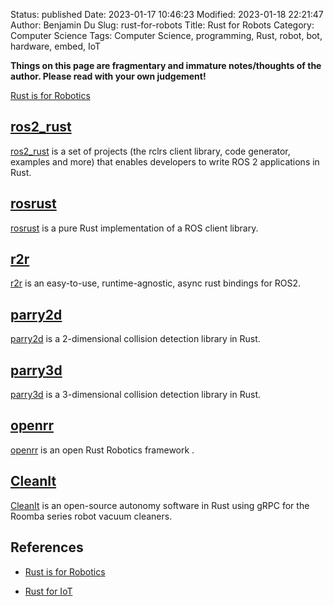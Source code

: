Status: published
Date: 2023-01-17 10:46:23
Modified: 2023-01-18 22:21:47
Author: Benjamin Du
Slug: rust-for-robots
Title: Rust for Robots
Category: Computer Science
Tags: Computer Science, programming, Rust, robot, bot, hardware, embed, IoT

**Things on this page are fragmentary and immature notes/thoughts of the author. Please read with your own judgement!**

[Rust is for Robotics](https://robotics.rs/)

## [ros2_rust](https://github.com/ros2-rust/ros2_rust)
[ros2_rust](https://github.com/ros2-rust/ros2_rust)
is a set of projects (the rclrs client library, code generator, examples and more) 
that enables developers to write ROS 2 applications in Rust.

## [rosrust](https://crates.io/crates/rosrust)
[rosrust](https://crates.io/crates/rosrust)
is a pure Rust implementation of a ROS client library.


## [r2r](https://crates.io/crates/r2r)
[r2r](https://crates.io/crates/r2r)
is an easy-to-use, runtime-agnostic, async rust bindings for ROS2.

## [parry2d](https://crates.io/crates/parry2d)
[parry2d](https://crates.io/crates/parry2d)
is a 2-dimensional collision detection library in Rust.

## [parry3d](https://crates.io/crates/parry3d)
[parry3d](https://crates.io/crates/parry3d)
is a 3-dimensional collision detection library in Rust.

## [openrr](https://crates.io/crates/openrr)
[openrr](https://crates.io/crates/openrr)
is an open Rust Robotics framework
.

## [CleanIt](https://github.com/Sollimann/CleanIt)
[CleanIt](https://github.com/Sollimann/CleanIt)
is an open-source autonomy software in Rust 
using gRPC for the Roomba series robot vacuum cleaners.

## References

- [Rust is for Robotics](https://robotics.rs/)

- [Rust for IoT](https://www.legendu.net/misc/blog/rust-for-iot)

